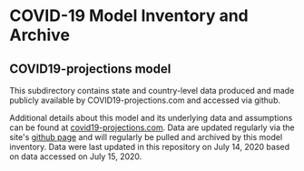 # COVID-19 Model Inventory and Archive

## COVID19-projections model

This subdirectory contains state and country-level data produced and made publicly available by COVID19-projections.com and accessed via github.

Additional details about this model and its underlying data and assumptions can be found at [covid19-projections.com](https://covid19-projections.com/). Data are updated regularly via the site's [github page](https://github.com/youyanggu/covid19_projections) and will regularly be pulled and archived by this model inventory. Data were last updated in this repository on July 14, 2020 based on data accessed on July 15, 2020.